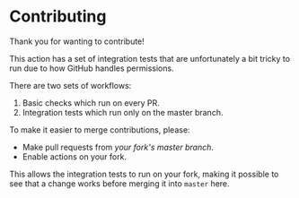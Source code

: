 # Contributing

Thank you for wanting to contribute!

This action has a set of integration tests that are unfortunately a bit tricky to run due to how GitHub handles permissions.

There are two sets of workflows:

1. Basic checks which run on every PR.
2. Integration tests which run only on the master branch.

To make it easier to merge contributions, please:

- Make pull requests from _your fork's master branch_.
- Enable actions on your fork.

This allows the integration tests to run on your fork, making it possible to see that a change works before merging it into `master` here.
